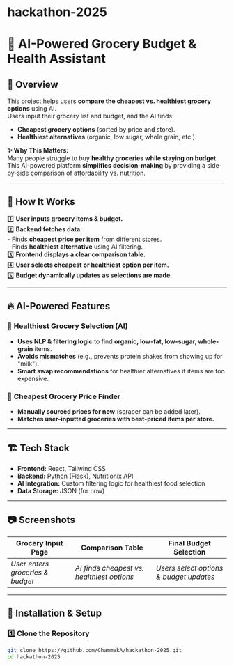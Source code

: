 # hackathon-2025

# 🛒 AI-Powered Grocery Budget & Health Assistant

## 🚀 Overview
This project helps users **compare the cheapest vs. healthiest grocery options** using AI.  
Users input their grocery list and budget, and the AI finds:
- **Cheapest grocery options** (sorted by price and store).
- **Healthiest alternatives** (organic, low sugar, whole grain, etc.).

**✨ Why This Matters:**  
Many people struggle to buy **healthy groceries while staying on budget**. This AI-powered platform **simplifies decision-making** by providing a side-by-side comparison of affordability vs. nutrition.

---

## 🎯 **How It Works**
1️⃣ **User inputs grocery items & budget.**  
2️⃣ **Backend fetches data:**  
    - Finds **cheapest price per item** from different stores.  
    - Finds **healthiest alternative** using AI filtering.  
3️⃣ **Frontend displays a clear comparison table.**  
4️⃣ **User selects cheapest or healthiest option per item.**  
5️⃣ **Budget dynamically updates as selections are made.**  

---

## 🔥 **AI-Powered Features**
### 🧠 **Healthiest Grocery Selection (AI)**
- **Uses NLP & filtering logic** to find **organic, low-fat, low-sugar, whole-grain** items.
- **Avoids mismatches** (e.g., prevents protein shakes from showing up for "milk").
- **Smart swap recommendations** for healthier alternatives if items are too expensive.

### 🏪 **Cheapest Grocery Price Finder**
- **Manually sourced prices for now** (scraper can be added later).
- **Matches user-inputted groceries with best-priced items per store.**

---

## 🏗️ **Tech Stack**
- **Frontend:** React, Tailwind CSS  
- **Backend:** Python (Flask), Nutritionix API  
- **AI Integration:** Custom filtering logic for healthiest food selection  
- **Data Storage:** JSON (for now)  

---

## 📷 **Screenshots**
| **Grocery Input Page** | **Comparison Table** | **Final Budget Selection** |
|-----------------|-----------------|-----------------|
| _User enters groceries & budget_ | _AI finds cheapest vs. healthiest options_ | _Users select options & budget updates_ |



---

## 📖 **Installation & Setup**
### **1️⃣ Clone the Repository**
```bash
git clone https://github.com/ChammakA/hackathon-2025.git
cd hackathon-2025
